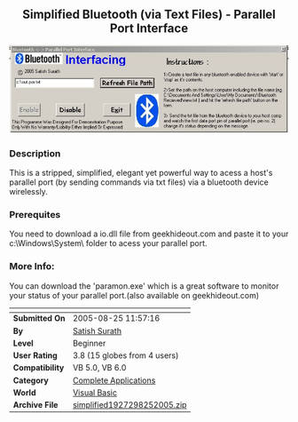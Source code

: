 ﻿<div align="center">

## Simplified Bluetooth (via Text Files) \- Parallel Port Interface

<img src="PIC20058251623563152.jpg">
</div>

### Description

This is a stripped, simplified, elegant yet powerful way to acess a host's parallel port (by sending commands via txt files) via a bluetooth device wirelessly.
 
### Prerequites
 
You need to download a io.dll file from geekhideout.com and paste it to your c:\Windows\System\ folder to acess your parallel port. 

### More Info:
You can download the 'paramon.exe' which is a great software to monitor your status of your parallel port.(also available on geekhideout.com)

<span>             |<span>
---                |---
**Submitted On**   |2005-08-25 11:57:16
**By**             |[Satish Surath](https://github.com/nomadic-me/PSCIndex/blob/master/ByAuthor/satish-surath.md)
**Level**          |Beginner
**User Rating**    |3.8 (15 globes from 4 users)
**Compatibility**  |VB 5\.0, VB 6\.0
**Category**       |[Complete Applications](https://github.com/Planet-Source-Code/PSCIndex/blob/master/ByCategory/complete-applications__1-27.md)
**World**          |[Visual Basic](https://github.com/Planet-Source-Code/PSCIndex/blob/master/ByWorld/visual-basic.md)
**Archive File**   |[simplified1927298252005\.zip](https://github.com/nomadic-me/Simplified-bluetooth-parallel-port-interface/archive/master.zip)









